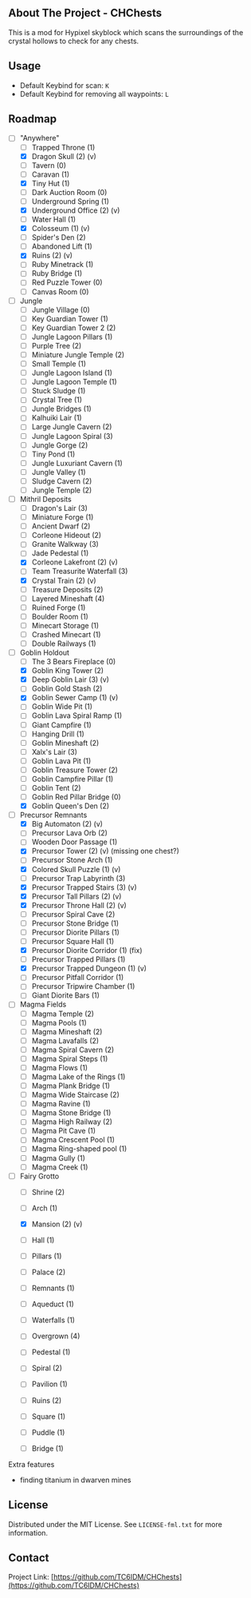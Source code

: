 <!-- ABOUT THE PROJECT -->
## About The Project - CHChests

This is a mod for Hypixel skyblock which scans the surroundings of the crystal hollows to check for any chests.

<!-- USAGE EXAMPLES -->
## Usage

* Default Keybind for scan: ```K```
* Default Keybind for removing all waypoints: ```L```
<!-- ROADMAP -->
## Roadmap

- [ ] "Anywhere"
    - [ ] Trapped Throne (1)
    - [X] Dragon Skull (2) (v)
    - [ ] Tavern (0)
    - [ ] Caravan (1)
    - [X] Tiny Hut (1)
    - [ ] Dark Auction Room (0)
    - [ ] Underground Spring (1)
    - [X] Underground Office (2) (v)
    - [ ] Water Hall (1)
    - [X] Colosseum (1) (v)
    - [ ] Spider's Den (2)
    - [ ] Abandoned Lift (1)
    - [X] Ruins (2) (v)
    - [ ] Ruby Minetrack (1)
    - [ ] Ruby Bridge (1)
    - [ ] Red Puzzle Tower (0)
    - [ ] Canvas Room (0)
  
- [ ] Jungle
    - [ ] Jungle Village (0)
    - [ ] Key Guardian Tower (1) 
    - [ ] Key Guardian Tower 2 (2)
    - [ ] Jungle Lagoon Pillars (1)
    - [ ] Purple Tree (2)
    - [ ] Miniature Jungle Temple (2)
    - [ ] Small Temple (1)
    - [ ] Jungle Lagoon Island (1)
    - [ ] Jungle Lagoon Temple (1)
    - [ ] Stuck Sludge (1)
    - [ ] Crystal Tree (1)
    - [ ] Jungle Bridges (1)
    - [ ] Kalhuiki Lair (1)
    - [ ] Large Jungle Cavern (2)
    - [ ] Jungle Lagoon Spiral (3)
    - [ ] Jungle Gorge (2)
    - [ ] Tiny Pond (1)
    - [ ] Jungle Luxuriant Cavern (1)
    - [ ] Jungle Valley (1)
    - [ ] Sludge Cavern (2)
    - [ ] Jungle Temple (2)

- [ ] Mithril Deposits
    - [ ] Dragon's Lair (3)
    - [ ] Miniature Forge (1)
    - [ ] Ancient Dwarf (2)
    - [ ] Corleone Hideout (2)
    - [ ] Granite Walkway (3)
    - [ ] Jade Pedestal (1)
    - [X] Corleone Lakefront (2) (v)
    - [ ] Team Treasurite Waterfall (3)
    - [X] Crystal Train (2) (v)
    - [ ] Treasure Deposits (2)
    - [ ] Layered Mineshaft (4)
    - [ ] Ruined Forge (1)
    - [ ] Boulder Room (1)
    - [ ] Minecart Storage (1)
    - [ ] Crashed Minecart (1)
    - [ ] Double Railways (1)

- [ ] Goblin Holdout
    - [ ] The 3 Bears Fireplace (0)
    - [X] Goblin King Tower (2)
    - [X] Deep Goblin Lair (3) (v)
    - [ ] Goblin Gold Stash (2)
    - [X] Goblin Sewer Camp (1) (v)
    - [ ] Goblin Wide Pit (1)
    - [ ] Goblin Lava Spiral Ramp (1)
    - [ ] Giant Campfire (1)
    - [ ] Hanging Drill (1)
    - [ ] Goblin Mineshaft (2)
    - [ ] Xalx's Lair (3)
    - [ ] Goblin Lava Pit (1)
    - [ ] Goblin Treasure Tower (2)
    - [ ] Goblin Campfire Pillar (1)
    - [ ] Goblin Tent (2)
    - [ ] Goblin Red Pillar Bridge (0)
    - [X] Goblin Queen's Den (2)

- [ ] Precursor Remnants
    - [X] Big Automaton (2) (v)
    - [ ] Precursor Lava Orb (2)
    - [ ] Wooden Door Passage (1)
    - [X] Precursor Tower (2) (v) (missing one chest?)
    - [ ] Precursor Stone Arch (1)
    - [X] Colored Skull Puzzle (1) (v)
    - [ ] Precursor Trap Labyrinth (3)
    - [X] Precursor Trapped Stairs (3) (v)
    - [X] Precursor Tall Pillars (2) (v)
    - [X] Precursor Throne Hall (2) (v)
    - [ ] Precursor Spiral Cave (2)
    - [ ] Precursor Stone Bridge (1)
    - [ ] Precursor Diorite Pillars (1)
    - [ ] Precursor Square Hall (1)
    - [X] Precursor Diorite Corridor (1) (fix)
    - [ ] Precursor Trapped Pillars (1)
    - [X] Precursor Trapped Dungeon (1) (v)
    - [ ] Precursor Pitfall Corridor (1)
    - [ ] Precursor Tripwire Chamber (1)
    - [ ] Giant Diorite Bars (1)

- [ ] Magma Fields
    - [ ] Magma Temple (2)
    - [ ] Magma Pools (1)
    - [ ] Magma Mineshaft (2)
    - [ ] Magma Lavafalls (2)
    - [ ] Magma Spiral Cavern (2)
    - [ ] Magma Spiral Steps (1)
    - [ ] Magma Flows (1)
    - [ ] Magma Lake of the Rings (1)
    - [ ] Magma Plank Bridge (1)
    - [ ] Magma Wide Staircase (2)
    - [ ] Magma Ravine (1)
    - [ ] Magma Stone Bridge (1)
    - [ ] Magma High Railway (2)
    - [ ] Magma Pit Cave (1)
    - [ ] Magma Crescent Pool (1)
    - [ ] Magma Ring-shaped pool (1)
    - [ ] Magma Gully (1)
    - [ ] Magma Creek (1)

- [ ] Fairy Grotto
    - [ ] Shrine (2)
    - [ ] Arch (1)
    - [X] Mansion (2) (v)
    - [ ] Hall (1)
    - [ ] Pillars (1)
    - [ ] Palace (2)
    - [ ] Remnants (1)
    - [ ] Aqueduct (1)
    - [ ] Waterfalls (1)
    - [ ] Overgrown (4)
    - [ ] Pedestal (1)
    - [ ] Spiral (2)
    - [ ] Pavilion (1)
    - [ ] Ruins (2)
    - [ ] Square (1)
    - [ ] Puddle (1)
    - [ ] Bridge (1)
    

Extra features
* finding titanium in dwarven mines
<!-- LICENSE -->
## License

Distributed under the MIT License. See `LICENSE-fml.txt` for more information.

<!-- CONTACT -->
## Contact

[comment]: <> (Your Name - [@your_twitter]&#40;https://twitter.com/your_username&#41; - email@example.com)

Project Link: [https://github.com/TC6IDM/CHChests](https://github.com/TC6IDM/CHChests)